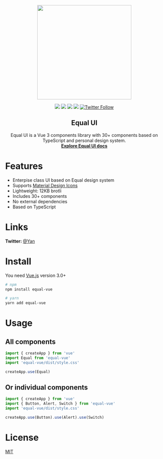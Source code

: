 <p align="center">
  <a href="https://quatrochan.github.io/Equal/">
    <img width="300" src="https://quatrochan.github.io/Equal/eqqqual.png">
  </a>

<p align="center">
<img src="https://img.shields.io/npm/v/equal-vue?color=blue">
<img src="https://img.shields.io/npm/l/equal-vue">
<img src="https://img.shields.io/npm/dw/equal-vue">
<img src="https://img.badgesize.io/https:/unpkg.com/equal-vue/?label=Brotli%20size%3A%20JS&compression=brotli">

<a href="https://twitter.com/EqualVue">
    <img src="https://img.shields.io/twitter/follow/EqualVue?label=Equal%20Vue&style=social" alt="Twitter Follow">
</a>
</p>
</p>

<h2 align="center">
  Equal UI
</h2>

<div align="center">
Equal UI is a Vue 3 components library with 30+ components based on TypeScript and personal design system.
<br>
  <a href="https://quatrochan.github.io/Equal/"><strong>Explore Equal UI docs</strong></a>
</div>

# Features

- Enterpise class UI based on Equal design system
- Supports [Material Design Icons](https://material.io/resources/icons/)
- Lightweight: 12KB brotli
- Includes 30+ components
- No external dependencies
- Based on TypeScript

# Links

<b> Twitter: </b> [@Yan](https://twitter.com/k0mmsussertod)

# Install

You need [Vue.js](https://v3.vuejs.org/) version 3.0+

```bash
# npm
npm install equal-vue
```

```bash
# yarn
yarn add equal-vue
```

# Usage

## All components

```js
import { createApp } from 'vue'
import Equal from 'equal-vue'
import 'equal-vue/dist/style.css'

createApp.use(Equal)
```

## Or individual components

```js
import { createApp } from 'vue'
import { Button, Alert, Switch } from 'equal-vue'
import 'equal-vue/dist/style.css'

createApp.use(Button).use(Alert).use(Switch)
```

<!-- ## Or start with CDN

```html
<!DOCTYPE html>
<html>
  <head>
    <link
      href="https://cdn.jsdelivr.net/npm/equal-vue/dist/style.css"
      rel="stylesheet"
    />
    <link
      href="https://fonts.googleapis.com/css2?family=Inter:wght@300;400;500;600;700;900&display=swap"
      rel="stylesheet"
    />
    <link
      rel="stylesheet"
      href="https://fonts.googleapis.com/css?family=Material+Icons|Material+Icons+Outlined"
    />
    <meta
      name="viewport"
      content="width=device-width, initial-scale=1, maximum-scale=1, user-scalable=no, minimal-ui"
    />
  </head>
  <body>
    <div id="app">
      <it-button type="primary">Quickstart</it-button>
    </div>

    <script src="https://unpkg.com/vue@next"></script>
    <script src="https://unpkg.com/equal-vue"></script>
    <script>
      Vue.createApp()
    </script>
  </body>
</html>
``` -->

# License

[MIT](https://raw.githubusercontent.com/quatrochan/Equal/master/LICENSE)
